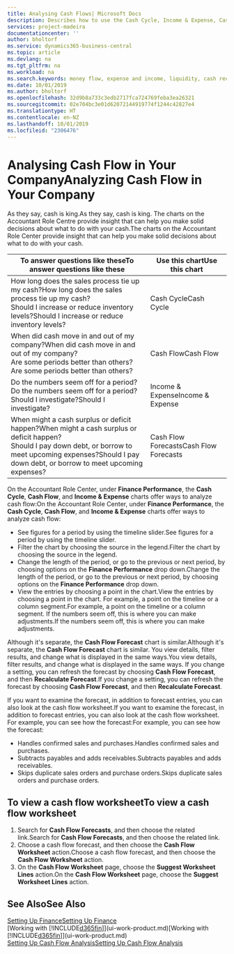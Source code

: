 ```yaml
---
title: Analysing Cash Flows| Microsoft Docs
description: Describes how to use the Cash Cycle, Income & Expense, Cash Flow, and Cash Flow Forecast charts to analyze the past and future flow of money in and out of your company.
services: project-madeira
documentationcenter: ''
author: bholtorf
ms.service: dynamics365-business-central
ms.topic: article
ms.devlang: na
ms.tgt_pltfrm: na
ms.workload: na
ms.search.keywords: money flow, expense and income, liquidity, cash receipts minus cash payments, Cartera
ms.date: 10/01/2019
ms.author: bholtorf
ms.openlocfilehash: 32d9b8a733c3edb2717fca724769feba3ea26321
ms.sourcegitcommit: 02e704bc3e01d62072144919774f1244c42827e4
ms.translationtype: HT
ms.contentlocale: en-NZ
ms.lasthandoff: 10/01/2019
ms.locfileid: "2306476"
---
```

# <a name="analyzing-cash-flow-in-your-company"></a><span data-ttu-id="53fdb-103">Analysing Cash Flow in Your Company</span><span class="sxs-lookup"><span data-stu-id="53fdb-103">Analyzing Cash Flow in Your Company</span></span>
<span data-ttu-id="53fdb-104">As they say, cash is king.</span><span class="sxs-lookup"><span data-stu-id="53fdb-104">As they say, cash is king.</span></span> <span data-ttu-id="53fdb-105">The charts on the Accountant Role Centre provide insight that can help you make solid decisions about what to do with your cash.</span><span class="sxs-lookup"><span data-stu-id="53fdb-105">The charts on the Accountant Role Center provide insight that can help you make solid decisions about what to do with your cash.</span></span>  

| <span data-ttu-id="53fdb-106">To answer questions like these</span><span class="sxs-lookup"><span data-stu-id="53fdb-106">To answer questions like these</span></span> | <span data-ttu-id="53fdb-107">Use this chart</span><span class="sxs-lookup"><span data-stu-id="53fdb-107">Use this chart</span></span> |
| --- | --- |
| <span data-ttu-id="53fdb-108">How long does the sales process tie up my cash?</span><span class="sxs-lookup"><span data-stu-id="53fdb-108">How long does the sales process tie up my cash?</span></span></br> <span data-ttu-id="53fdb-109">Should I increase or reduce inventory levels?</span><span class="sxs-lookup"><span data-stu-id="53fdb-109">Should I increase or reduce inventory levels?</span></span> |<span data-ttu-id="53fdb-110">Cash Cycle</span><span class="sxs-lookup"><span data-stu-id="53fdb-110">Cash Cycle</span></span> |
| <span data-ttu-id="53fdb-111">When did cash move in and out of my company?</span><span class="sxs-lookup"><span data-stu-id="53fdb-111">When did cash move in and out of my company?</span></span></br> <span data-ttu-id="53fdb-112">Are some periods better than others?</span><span class="sxs-lookup"><span data-stu-id="53fdb-112">Are some periods better than others?</span></span> |<span data-ttu-id="53fdb-113">Cash Flow</span><span class="sxs-lookup"><span data-stu-id="53fdb-113">Cash Flow</span></span> |
| <span data-ttu-id="53fdb-114">Do the numbers seem off for a period?</span><span class="sxs-lookup"><span data-stu-id="53fdb-114">Do the numbers seem off for a period?</span></span></br> <span data-ttu-id="53fdb-115">Should I investigate?</span><span class="sxs-lookup"><span data-stu-id="53fdb-115">Should I investigate?</span></span> |<span data-ttu-id="53fdb-116">Income & Expense</span><span class="sxs-lookup"><span data-stu-id="53fdb-116">Income & Expense</span></span> |
| <span data-ttu-id="53fdb-117">When might a cash surplus or deficit happen?</span><span class="sxs-lookup"><span data-stu-id="53fdb-117">When might a cash surplus or deficit happen?</span></span></br> <span data-ttu-id="53fdb-118">Should I pay down debt, or borrow to meet upcoming expenses?</span><span class="sxs-lookup"><span data-stu-id="53fdb-118">Should I pay down debt, or borrow to meet upcoming expenses?</span></span> |<span data-ttu-id="53fdb-119">Cash Flow Forecasts</span><span class="sxs-lookup"><span data-stu-id="53fdb-119">Cash Flow Forecasts</span></span> |

<span data-ttu-id="53fdb-120">On the Accountant Role Center, under **Finance Performance**, the **Cash Cycle**, **Cash Flow**, and **Income & Expense** charts offer ways to analyze cash flow:</span><span class="sxs-lookup"><span data-stu-id="53fdb-120">On the Accountant Role Center, under **Finance Performance**, the **Cash Cycle**, **Cash Flow**, and **Income & Expense** charts offer ways to analyze cash flow:</span></span>  

* <span data-ttu-id="53fdb-121">See figures for a period by using the timeline slider.</span><span class="sxs-lookup"><span data-stu-id="53fdb-121">See figures for a period by using the timeline slider.</span></span>  
* <span data-ttu-id="53fdb-122">Filter the chart by choosing the source in the legend.</span><span class="sxs-lookup"><span data-stu-id="53fdb-122">Filter the chart by choosing the source in the legend.</span></span>  
* <span data-ttu-id="53fdb-123">Change the length of the period, or go to the previous or next period, by choosing options on the **Finance Performance** drop down.</span><span class="sxs-lookup"><span data-stu-id="53fdb-123">Change the length of the period, or go to the previous or next period, by choosing options on the **Finance Performance** drop down.</span></span>  
* <span data-ttu-id="53fdb-124">View the entries by choosing a point in the chart.</span><span class="sxs-lookup"><span data-stu-id="53fdb-124">View the entries by choosing a point in the chart.</span></span> <span data-ttu-id="53fdb-125">For example, a point on the timeline or a column segment.</span><span class="sxs-lookup"><span data-stu-id="53fdb-125">For example, a point on the timeline or a column segment.</span></span> <span data-ttu-id="53fdb-126">If the numbers seem off, this is where you can make adjustments.</span><span class="sxs-lookup"><span data-stu-id="53fdb-126">If the numbers seem off, this is where you can make adjustments.</span></span>  

<span data-ttu-id="53fdb-127">Although it's separate, the **Cash Flow Forecast** chart is similar.</span><span class="sxs-lookup"><span data-stu-id="53fdb-127">Although it's separate, the **Cash Flow Forecast** chart is similar.</span></span> <span data-ttu-id="53fdb-128">You view details, filter results, and change what is displayed in the same ways.</span><span class="sxs-lookup"><span data-stu-id="53fdb-128">You view details, filter results, and change what is displayed in the same ways.</span></span> <span data-ttu-id="53fdb-129">If you change a setting, you can refresh the forecast by choosing **Cash Flow Forecast**, and then **Recalculate Forecast**.</span><span class="sxs-lookup"><span data-stu-id="53fdb-129">If you change a setting, you can refresh the forecast by choosing **Cash Flow Forecast**, and then **Recalculate Forecast**.</span></span>

<span data-ttu-id="53fdb-130">If you want to examine the forecast, in addition to forecast entries, you can also look at the cash flow worksheet.</span><span class="sxs-lookup"><span data-stu-id="53fdb-130">If you want to examine the forecast, in addition to forecast entries, you can also look at the cash flow worksheet.</span></span> <span data-ttu-id="53fdb-131">For example, you can see how the forecast:</span><span class="sxs-lookup"><span data-stu-id="53fdb-131">For example, you can see how the forecast:</span></span>

* <span data-ttu-id="53fdb-132">Handles confirmed sales and purchases.</span><span class="sxs-lookup"><span data-stu-id="53fdb-132">Handles confirmed sales and purchases.</span></span>  
* <span data-ttu-id="53fdb-133">Subtracts payables and adds receivables.</span><span class="sxs-lookup"><span data-stu-id="53fdb-133">Subtracts payables and adds receivables.</span></span>  
* <span data-ttu-id="53fdb-134">Skips duplicate sales orders and purchase orders.</span><span class="sxs-lookup"><span data-stu-id="53fdb-134">Skips duplicate sales orders and purchase orders.</span></span>  

## <a name="to-view-a-cash-flow-worksheet"></a><span data-ttu-id="53fdb-135">To view a cash flow worksheet</span><span class="sxs-lookup"><span data-stu-id="53fdb-135">To view a cash flow worksheet</span></span>
1. <span data-ttu-id="53fdb-136">Search for **Cash Flow Forecasts**, and then choose the related link.</span><span class="sxs-lookup"><span data-stu-id="53fdb-136">Search for **Cash Flow Forecasts**, and then choose the related link.</span></span>  
2. <span data-ttu-id="53fdb-137">Choose a cash flow forecast, and then choose the **Cash Flow Worksheet** action.</span><span class="sxs-lookup"><span data-stu-id="53fdb-137">Choose a cash flow forecast, and then choose the **Cash Flow Worksheet** action.</span></span>  
3. <span data-ttu-id="53fdb-138">On the **Cash Flow Worksheet** page, choose the **Suggest Worksheet Lines** action.</span><span class="sxs-lookup"><span data-stu-id="53fdb-138">On the **Cash Flow Worksheet** page, choose the **Suggest Worksheet Lines** action.</span></span>  

## <a name="see-also"></a><span data-ttu-id="53fdb-139">See Also</span><span class="sxs-lookup"><span data-stu-id="53fdb-139">See Also</span></span>
[<span data-ttu-id="53fdb-140">Setting Up Finance</span><span class="sxs-lookup"><span data-stu-id="53fdb-140">Setting Up Finance</span></span>](finance-setup-finance.md)  
<span data-ttu-id="53fdb-141">[Working with [!INCLUDE[d365fin](includes/d365fin_md.md)]](ui-work-product.md)</span><span class="sxs-lookup"><span data-stu-id="53fdb-141">[Working with [!INCLUDE[d365fin](includes/d365fin_md.md)]](ui-work-product.md)</span></span>  
[<span data-ttu-id="53fdb-142">Setting Up Cash Flow Analysis</span><span class="sxs-lookup"><span data-stu-id="53fdb-142">Setting Up Cash Flow Analysis</span></span>](finance-setup-cash-flow-analyses.md)  
